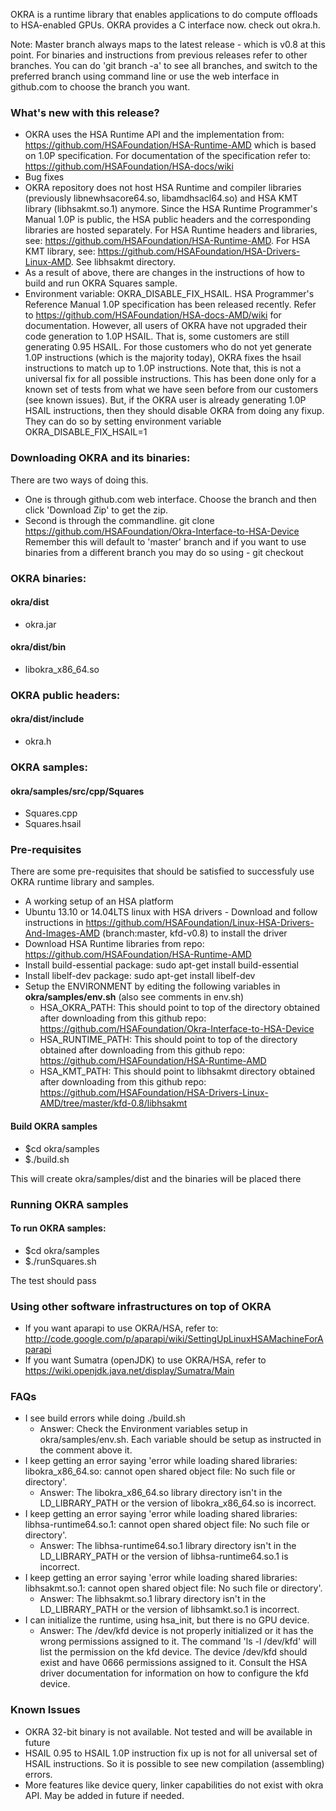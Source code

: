 OKRA is a runtime library that enables applications to do compute offloads to 
HSA-enabled GPUs. OKRA provides a C interface now. check out okra.h.

Note: Master branch always maps to the latest release - which is v0.8 at this point. For binaries and instructions from
previous releases refer to other branches. You can do 'git branch -a' to see all
branches, and switch to the preferred branch using command line  or use the web interface in github.com to choose the branch you want.

### What's new with this release?
- OKRA uses the HSA Runtime API and the implementation from: https://github.com/HSAFoundation/HSA-Runtime-AMD which is
based on 1.0P specification. For documentation of the specification refer to: https://github.com/HSAFoundation/HSA-docs/wiki
- Bug fixes
- OKRA repository does not host HSA Runtime and compiler libraries (previously libnewhsacore64.so, libamdhsacl64.so)
and HSA KMT library (libhsakmt.so.1) anymore. Since the HSA Runtime Programmer's Manual 1.0P is public, the HSA public headers
and the corresponding libraries are hosted separately. For HSA Runtime headers and libraries, see: https://github.com/HSAFoundation/HSA-Runtime-AMD.
For HSA KMT library, see: https://github.com/HSAFoundation/HSA-Drivers-Linux-AMD. See libhsakmt directory.
- As a result of above, there are changes in the instructions of how to build and run OKRA Squares sample.
- Environment variable: OKRA\_DISABLE\_FIX\_HSAIL. HSA Programmer's Reference Manual 1.0P specification has been released recently. Refer to
https://github.com/HSAFoundation/HSA-docs-AMD/wiki for documentation. However, all users of OKRA have not upgraded their code
generation to 1.0P HSAIL. That is, some customers are still generating 0.95 HSAIL. For those customers who do not yet generate 1.0P instructions (which is the majority today),
OKRA fixes the hsail instructions to match up to 1.0P instructions. Note that, this is not a universal fix for all possible instructions. This
has been done only for a known set of tests from what we have seen before from our customers (see known issues). But, if the OKRA user is already generating 1.0P HSAIL instructions,
then they should disable OKRA from doing any fixup. They can do so by setting environment variable OKRA\_DISABLE\_FIX\_HSAIL=1

### Downloading OKRA and its binaries:
There are two ways of doing this. 
* One is through github.com web interface. Choose the branch and then click 'Download Zip' to get the zip.
* Second is through the commandline. git clone https://github.com/HSAFoundation/Okra-Interface-to-HSA-Device
  Remember this will default to 'master' branch and if you want to use binaries from a different branch
  you may do so using - git checkout

### OKRA binaries:

#### okra/dist
* okra.jar

#### okra/dist/bin
* libokra\_x86\_64.so

### OKRA public headers:

#### okra/dist/include
* okra.h

### OKRA samples:

#### okra/samples/src/cpp/Squares
* Squares.cpp
* Squares.hsail

### Pre-requisites
There are some pre-requisites that should be satisfied to successfuly use OKRA 
runtime library and samples.
	
* A working setup of an HSA platform
* Ubuntu 13.10 or 14.04LTS linux with HSA drivers - Download and follow instructions in  https://github.com/HSAFoundation/Linux-HSA-Drivers-And-Images-AMD
  (branch:master, kfd-v0.8) to install the driver
* Download HSA Runtime libraries from repo: https://github.com/HSAFoundation/HSA-Runtime-AMD
* Install build-essential package: sudo apt-get install build-essential
* Install libelf-dev package: sudo apt-get install libelf-dev
* Setup the ENVIRONMENT by editing the following variables in **okra/samples/env.sh** (also see comments in env.sh)
    * HSA\_OKRA\_PATH: This should point to top of the directory obtained after downloading from this github repo: https://github.com/HSAFoundation/Okra-Interface-to-HSA-Device
    * HSA\_RUNTIME\_PATH: This should point to top of the directory obtained after downloading from this github repo: https://github.com/HSAFoundation/HSA-Runtime-AMD
    * HSA\_KMT\_PATH: This should point to libhsakmt directory obtained after downloading from this github repo: https://github.com/HSAFoundation/HSA-Drivers-Linux-AMD/tree/master/kfd-0.8/libhsakmt

#### Build OKRA samples
* $cd okra/samples
* $./build.sh

This will create okra/samples/dist and the binaries will be placed there

### Running OKRA samples

#### To run OKRA samples:
* $cd okra/samples
* $./runSquares.sh

The test should pass

### Using other software infrastructures on top of OKRA 

* If you want aparapi to use OKRA/HSA, refer to: http://code.google.com/p/aparapi/wiki/SettingUpLinuxHSAMachineForAparapi
* If you want Sumatra (openJDK) to use OKRA/HSA, refer to https://wiki.openjdk.java.net/display/Sumatra/Main

### FAQs

* I see build errors while doing ./build.sh
    * Answer: Check the Environment variables setup in okra/samples/env.sh. Each variable should be setup as instructed in the comment above it.
* I keep getting an error saying 'error while loading shared libraries: libokra\_x86\_64.so: cannot open shared object file: No such file or directory'. 
    * Answer: The libokra\_x86\_64.so library directory isn't in the LD\_LIBRARY\_PATH or the version of libokra\_x86\_64.so is incorrect.
* I keep getting an error saying 'error while loading shared libraries: libhsa-runtime64.so.1: cannot open shared object file: No such file or directory'. 
    * Answer: The libhsa-runtime64.so.1 library directory isn't in the LD\_LIBRARY\_PATH or the version of libhsa-runtime64.so.1 is incorrect.
* I keep getting an error saying 'error while loading shared libraries: libhsakmt.so.1: cannot open shared object file: No such file or directory'. 
    * Answer: The libhsakmt.so.1 library directory isn't in the LD\_LIBRARY\_PATH or the version of libhsamkt.so.1 is incorrect.
* I can initialize the runtime, using hsa\_init, but there is no GPU device. 
    * Answer: The /dev/kfd device is not properly initialized or it has the wrong permissions assigned to it. The command 'ls -l /dev/kfd' will list the permission 
  on the kfd device. The device /dev/kfd should exist and have 0666 permissions assigned to it. Consult the HSA driver documentation for information on how to configure the kfd device.

### Known Issues

* OKRA 32-bit binary is not available. Not tested and will be available in future
* HSAIL 0.95 to HSAIL 1.0P instruction fix up is not for all universal set of HSAIL instructions. So it is possible to see new compilation (assembling) errors. 
* More features like device query, linker capabilities do not exist with okra API. May be added in future if needed.
